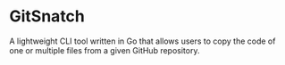 # GitSnatch
A lightweight CLI tool written in Go that allows users to copy the code of one or multiple files from a given GitHub repository.
